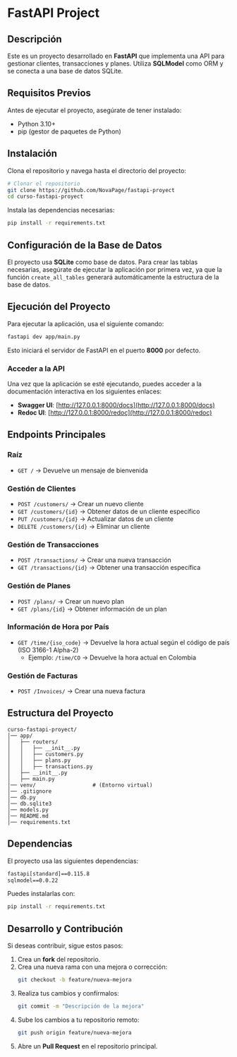 # FastAPI Project

## Descripción
Este es un proyecto desarrollado en **FastAPI** que implementa una API para gestionar clientes, transacciones y planes. Utiliza **SQLModel** como ORM y se conecta a una base de datos SQLite.

## Requisitos Previos
Antes de ejecutar el proyecto, asegúrate de tener instalado:
- Python 3.10+
- pip (gestor de paquetes de Python)

## Instalación
Clona el repositorio y navega hasta el directorio del proyecto:

```sh
# Clonar el repositorio
git clone https://github.com/NovaPage/fastapi-proyect
cd curso-fastapi-proyect
```

Instala las dependencias necesarias:

```sh
pip install -r requirements.txt
```

## Configuración de la Base de Datos
El proyecto usa **SQLite** como base de datos. Para crear las tablas necesarias, asegúrate de ejecutar la aplicación por primera vez, ya que la función `create_all_tables` generará automáticamente la estructura de la base de datos.

## Ejecución del Proyecto
Para ejecutar la aplicación, usa el siguiente comando:

```sh
fastapi dev app/main.py
```

Esto iniciará el servidor de FastAPI en el puerto **8000** por defecto.

### Acceder a la API
Una vez que la aplicación se esté ejecutando, puedes acceder a la documentación interactiva en los siguientes enlaces:
- **Swagger UI**: [http://127.0.0.1:8000/docs](http://127.0.0.1:8000/docs)
- **Redoc UI**: [http://127.0.0.1:8000/redoc](http://127.0.0.1:8000/redoc)

## Endpoints Principales

### Raíz
- `GET /` → Devuelve un mensaje de bienvenida

### Gestión de Clientes
- `POST /customers/` → Crear un nuevo cliente
- `GET /customers/{id}` → Obtener datos de un cliente específico
- `PUT /customers/{id}` → Actualizar datos de un cliente
- `DELETE /customers/{id}` → Eliminar un cliente

### Gestión de Transacciones
- `POST /transactions/` → Crear una nueva transacción
- `GET /transactions/{id}` → Obtener una transacción específica

### Gestión de Planes
- `POST /plans/` → Crear un nuevo plan
- `GET /plans/{id}` → Obtener información de un plan

### Información de Hora por País
- `GET /time/{iso_code}` → Devuelve la hora actual según el código de país (ISO 3166-1 Alpha-2)
  - Ejemplo: `/time/CO` → Devuelve la hora actual en Colombia

### Gestión de Facturas
- `POST /Invoices/` → Crear una nueva factura

## Estructura del Proyecto

```
curso-fastapi-proyect/
│── app/
│   ├── routers/
│   │   ├── __init__.py
│   │   ├── customers.py
│   │   ├── plans.py
│   │   ├── transactions.py
│   ├── __init__.py
│   ├── main.py
│── venv/                  # (Entorno virtual)
│── .gitignore
│── db.py
│── db.sqlite3
│── models.py
│── README.md
│── requirements.txt

```

## Dependencias
El proyecto usa las siguientes dependencias:
```txt
fastapi[standard]==0.115.8
sqlmodel==0.0.22
```
Puedes instalarlas con:
```sh
pip install -r requirements.txt
```

## Desarrollo y Contribución
Si deseas contribuir, sigue estos pasos:
1. Crea un **fork** del repositorio.
2. Crea una nueva rama con una mejora o corrección:
   ```sh
   git checkout -b feature/nueva-mejora
   ```
3. Realiza tus cambios y confírmalos:
   ```sh
   git commit -m "Descripción de la mejora"
   ```
4. Sube los cambios a tu repositorio remoto:
   ```sh
   git push origin feature/nueva-mejora
   ```
5. Abre un **Pull Request** en el repositorio principal.

